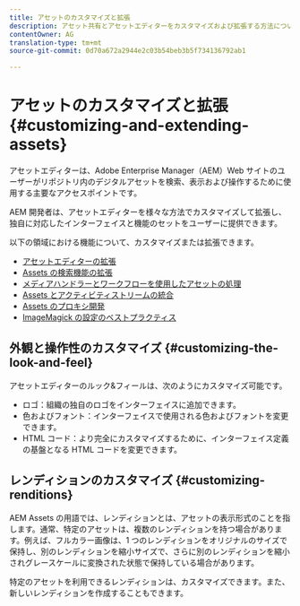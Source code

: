 ```yaml
---
title: アセットのカスタマイズと拡張
description: アセット共有とアセットエディターをカスタマイズおよび拡張する方法について説明します。これにより、ユーザーに合わせたインターフェイスと一連の機能が提供されます。
contentOwner: AG
translation-type: tm+mt
source-git-commit: 0d70a672a2944e2c03b54beb3b5f734136792ab1

---
```



# アセットのカスタマイズと拡張 {#customizing-and-extending-assets}

アセットエディターは、Adobe Enterprise Manager（AEM）Web サイトのユーザーがリポジトリ内のデジタルアセットを検索、表示および操作するために使用する主要なアクセスポイントです。

AEM 開発者は、アセットエディターを様々な方法でカスタマイズして拡張し、独自に対応したインターフェイスと機能のセットをユーザーに提供できます。

以下の領域における機能について、カスタマイズまたは拡張できます。

* [アセットエディターの拡張](asseteditorx.md)
* [Assets の検索機能の拡張](searchx.md)
* [メディアハンドラーとワークフローを使用したアセットの処理](media-handlers.md)
* [Assets とアクティビティストリームの統合](extending-activity-stream.md)
* [Assets のプロキシ開発](proxy.md)
* [ImageMagick の設定のベストプラクティス](best-practices-for-imagemagick.md)

## 外観と操作性のカスタマイズ {#customizing-the-look-and-feel}

アセットエディターのルック&amp;フィールは、次のようにカスタマイズ可能です。

* ロゴ：組織の独自のロゴをインターフェイスに追加できます。
* 色およびフォント：インターフェイスで使用される色およびフォントを変更できます。
* HTML コード：より完全にカスタマイズするために、インターフェイス定義の基盤となる HTML コードを変更できます。

## レンディションのカスタマイズ {#customizing-renditions}

AEM Assets の用語では、レンディションとは、アセットの表示形式のことを指します。通常、特定のアセットは、複数のレンディションを持つ場合があります。例えば、フルカラー画像は、1 つのレンディションをオリジナルのサイズで保持し、別のレンディションを縮小サイズで、さらに別のレンディションを縮小されグレースケールに変換された状態で保持している場合があります。

特定のアセットを利用できるレンディションは、カスタマイズできます。また、新しいレンディションを作成することもできます。
